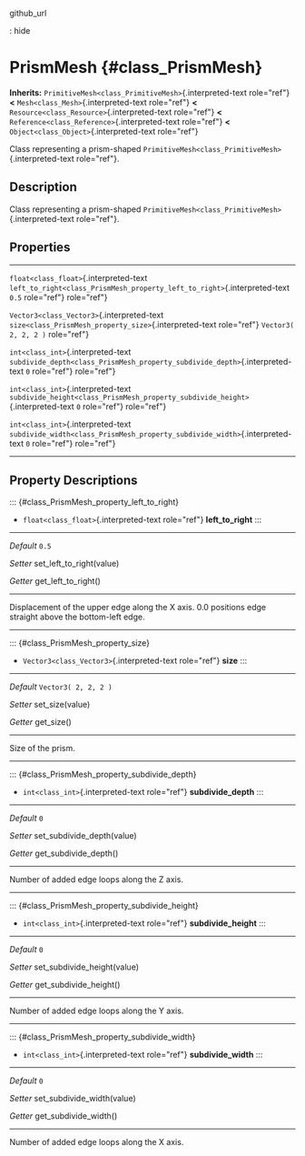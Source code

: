 github\_url

:   hide

PrismMesh {#class_PrismMesh}
=========

**Inherits:** `PrimitiveMesh<class_PrimitiveMesh>`{.interpreted-text
role="ref"} **\<** `Mesh<class_Mesh>`{.interpreted-text role="ref"}
**\<** `Resource<class_Resource>`{.interpreted-text role="ref"} **\<**
`Reference<class_Reference>`{.interpreted-text role="ref"} **\<**
`Object<class_Object>`{.interpreted-text role="ref"}

Class representing a prism-shaped
`PrimitiveMesh<class_PrimitiveMesh>`{.interpreted-text role="ref"}.

Description
-----------

Class representing a prism-shaped
`PrimitiveMesh<class_PrimitiveMesh>`{.interpreted-text role="ref"}.

Properties
----------

  -------------------------------------------- --------------------------------------------------------------------------------- ----------------------
  `float<class_float>`{.interpreted-text       `left_to_right<class_PrismMesh_property_left_to_right>`{.interpreted-text         `0.5`
  role="ref"}                                  role="ref"}                                                                       

  `Vector3<class_Vector3>`{.interpreted-text   `size<class_PrismMesh_property_size>`{.interpreted-text role="ref"}               `Vector3( 2, 2, 2 )`
  role="ref"}                                                                                                                    

  `int<class_int>`{.interpreted-text           `subdivide_depth<class_PrismMesh_property_subdivide_depth>`{.interpreted-text     `0`
  role="ref"}                                  role="ref"}                                                                       

  `int<class_int>`{.interpreted-text           `subdivide_height<class_PrismMesh_property_subdivide_height>`{.interpreted-text   `0`
  role="ref"}                                  role="ref"}                                                                       

  `int<class_int>`{.interpreted-text           `subdivide_width<class_PrismMesh_property_subdivide_width>`{.interpreted-text     `0`
  role="ref"}                                  role="ref"}                                                                       
  -------------------------------------------- --------------------------------------------------------------------------------- ----------------------

Property Descriptions
---------------------

::: {#class_PrismMesh_property_left_to_right}
-   `float<class_float>`{.interpreted-text role="ref"}
    **left\_to\_right**
:::

  ----------- -----------------------------
  *Default*   `0.5`

  *Setter*    set\_left\_to\_right(value)

  *Getter*    get\_left\_to\_right()
  ----------- -----------------------------

Displacement of the upper edge along the X axis. 0.0 positions edge
straight above the bottom-left edge.

------------------------------------------------------------------------

::: {#class_PrismMesh_property_size}
-   `Vector3<class_Vector3>`{.interpreted-text role="ref"} **size**
:::

  ----------- ------------------------
  *Default*   `Vector3( 2, 2, 2 )`

  *Setter*    set\_size(value)

  *Getter*    get\_size()
  ----------- ------------------------

Size of the prism.

------------------------------------------------------------------------

::: {#class_PrismMesh_property_subdivide_depth}
-   `int<class_int>`{.interpreted-text role="ref"} **subdivide\_depth**
:::

  ----------- ------------------------------
  *Default*   `0`

  *Setter*    set\_subdivide\_depth(value)

  *Getter*    get\_subdivide\_depth()
  ----------- ------------------------------

Number of added edge loops along the Z axis.

------------------------------------------------------------------------

::: {#class_PrismMesh_property_subdivide_height}
-   `int<class_int>`{.interpreted-text role="ref"} **subdivide\_height**
:::

  ----------- -------------------------------
  *Default*   `0`

  *Setter*    set\_subdivide\_height(value)

  *Getter*    get\_subdivide\_height()
  ----------- -------------------------------

Number of added edge loops along the Y axis.

------------------------------------------------------------------------

::: {#class_PrismMesh_property_subdivide_width}
-   `int<class_int>`{.interpreted-text role="ref"} **subdivide\_width**
:::

  ----------- ------------------------------
  *Default*   `0`

  *Setter*    set\_subdivide\_width(value)

  *Getter*    get\_subdivide\_width()
  ----------- ------------------------------

Number of added edge loops along the X axis.
